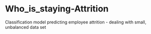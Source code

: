 # Who_is_staying-Attrition
Classification model predicting employee attrition - dealing with small, unbalanced data set
